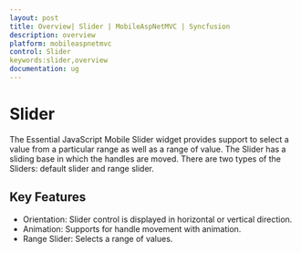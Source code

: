 ```yaml
---
layout: post
title: Overview| Slider | MobileAspNetMVC | Syncfusion
description: overview
platform: mobileaspnetmvc
control: Slider
keywords:slider,overview
documentation: ug
---
```


# Slider

The Essential JavaScript Mobile Slider widget provides support to select a value from a particular range as well as a range of value. The Slider has a sliding base in which the handles are moved. There are two types of the Sliders:  default slider and range slider.

## Key Features

* Orientation: Slider control is displayed in horizontal or vertical direction.
* Animation: Supports for handle movement with animation.
* Range Slider: Selects a range of values.



